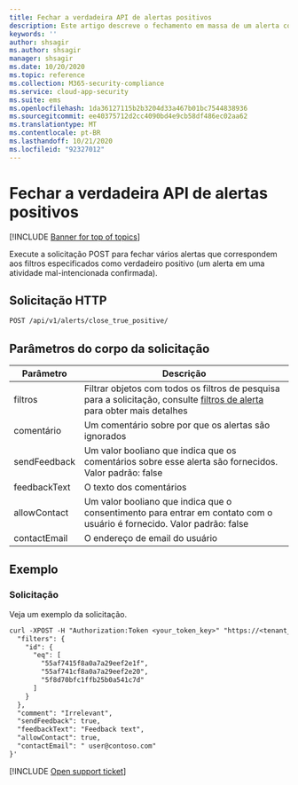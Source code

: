 ```yaml
---
title: Fechar a verdadeira API de alertas positivos
description: Este artigo descreve o fechamento em massa de um alerta como uma solicitação true positiva na API de alertas do Cloud App Security.
keywords: ''
author: shsagir
ms.author: shsagir
manager: shsagir
ms.date: 10/20/2020
ms.topic: reference
ms.collection: M365-security-compliance
ms.service: cloud-app-security
ms.suite: ems
ms.openlocfilehash: 1da36127115b2b3204d33a467b01bc7544838936
ms.sourcegitcommit: ee40375712d2cc4090bd4e9cb58df486ec02aa62
ms.translationtype: MT
ms.contentlocale: pt-BR
ms.lasthandoff: 10/21/2020
ms.locfileid: "92327012"
---
```

# <a name="close-true-positive---alerts-api"></a>Fechar a verdadeira API de alertas positivos

[!INCLUDE [Banner for top of topics](includes/banner.md)]

Execute a solicitação POST para fechar vários alertas que correspondem aos filtros especificados como verdadeiro positivo (um alerta em uma atividade mal-intencionada confirmada).

## <a name="http-request"></a>Solicitação HTTP

```rest
POST /api/v1/alerts/close_true_positive/
```

## <a name="request-body-parameters"></a>Parâmetros do corpo da solicitação

| Parâmetro | Descrição |
| --- | --- |
| filtros | Filtrar objetos com todos os filtros de pesquisa para a solicitação, consulte [filtros de alerta](api-alerts.md#filters) para obter mais detalhes |
| comentário | Um comentário sobre por que os alertas são ignorados |
| sendFeedback | Um valor booliano que indica que os comentários sobre esse alerta são fornecidos. Valor padrão: false |
| feedbackText | O texto dos comentários |
| allowContact | Um valor booliano que indica que o consentimento para entrar em contato com o usuário é fornecido. Valor padrão: false |
| contactEmail | O endereço de email do usuário |

## <a name="example"></a>Exemplo

### <a name="request"></a>Solicitação

Veja um exemplo da solicitação.

```rest
curl -XPOST -H "Authorization:Token <your_token_key>" "https://<tenant_id>.<tenant_region>.contoso.com/api/v1/alerts/close_true_positive" -d '{
  "filters": {
    "id": {
      "eq": [
        "55af7415f8a0a7a29eef2e1f",
        "55af741cf8a0a7a29eef2e20",
        "5f8d70bfc1ffb25b0a541c7d"
      ]
    }
  },
  "comment": "Irrelevant",
  "sendFeedback": true,
  "feedbackText": "Feedback text",
  "allowContact": true,
  "contactEmail": " user@contoso.com"
}'
```

[!INCLUDE [Open support ticket](includes/support.md)]
